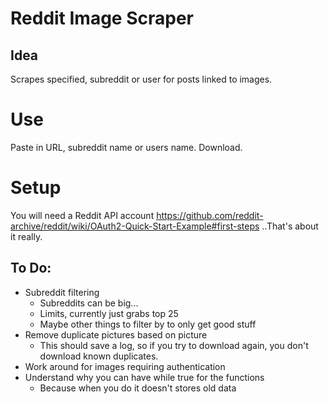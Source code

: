 # Reddit Image Scraper

## Idea

Scrapes specified, subreddit or user for posts linked to images.

# Use

Paste in URL, subreddit name or users name. Download.

# Setup

You will need a Reddit API account
https://github.com/reddit-archive/reddit/wiki/OAuth2-Quick-Start-Example#first-steps
..That's about it really.


## To Do:
- Subreddit filtering
	- Subreddits can be big...
	- Limits, currently just grabs top 25
	- Maybe other things to filter by to only get good stuff
- Remove duplicate pictures based on picture
	- This should save a log, so if you try to download again, you don't download known duplicates.
- Work around for images requiring authentication
- Understand why you can have while true for the functions
	- Because when you do it doesn't stores old data